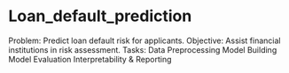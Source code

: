 # Loan_default_prediction
Problem: Predict loan default risk for applicants. Objective: Assist financial institutions in risk assessment. Tasks: Data Preprocessing Model Building Model Evaluation Interpretability &amp; Reporting
